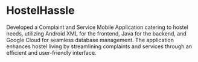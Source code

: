 # HostelHassle
Developed a Complaint and Service Mobile Application catering to hostel needs, utilizing Android XML for the frontend, Java for the backend, and Google Cloud for seamless database management. The application enhances hostel living by streamlining complaints and services through an efficient and user-friendly interface.
